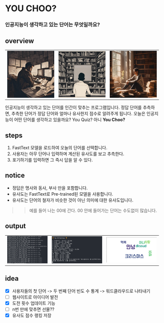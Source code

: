 # YOU CHOO?
### 인공지능이 생각하고 있는 단어는 무엇일까요?

## overview

<table>
  <tr>
    <td><img src="assets/imgs/1.png" width="200"></td>
    <td><img src="assets/imgs/2.png" width="200"></td>
    <td><img src="assets/imgs/3.png" width="200"></td>
  </tr>
</table>

인공지능이 생각하고 있는 단어를 인간이 맞추는 프로그램입니다. 정답 단어를 추측하면, 추측한 단어가 정답 단어와 얼마나 유사한지 점수로 알려주게 됩니다. 오늘은 인공지능이 어떤 단어를 생각하고 있을까요? You Quiz? 아니 **You Choo?**

## steps
1. FastText 모델을 로드하여 오늘의 단어를 선택합니다.
2. 사용자는 아무 단어나 입력하며 계산된 유사도를 보고 추측한다.
3. 포기하기를 입력하면 그 즉시 답을 알 수 있다.

## notice

- 정답은 명사와 동사, 부사 만을 포함합니다.
- 유사도는 FastText로 Pre-trained된 모델을 사용합니다.
- 유사도는 단어의 철자가 비슷한 것이 아닌 의미에 대한 유사도입니다.
>> 예를 들어 나는 00에 간다. 00 안에 들어가는 단어는 수도없이 많습니다.

## output
<table>
  <tr>
    <td><img src="assets/imgs/output3.png" width="200"></td>
    <td><img src="assets/imgs/output2.png" width="250"></td>
    <td><img src="assets/imgs/output1.png" width="250"></td>
  </tr>
</table>

## idea
- [x] 사용자들의 첫 단어 -> 두 번째 단어 빈도 수 통계 -> 워드클라우드로 나타내기
- [ ] 웹사이트로 아이디어 발전
- [x] 도전 횟수 업데이트 기능
- [ ] n번 만에 맞추면 선물?? 
- [x] 유사도 점수 랭킹 저장